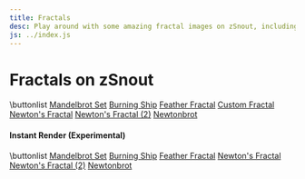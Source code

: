 ```yaml
---
title: Fractals
desc: Play around with some amazing fractal images on zSnout, including the Mandelbrot Set and Burning Ship, or create your own fractal!
js: ../index.js
---
```


# Fractals on zSnout

\buttonlist
[Mandelbrot Set](/mandelbrot/)
[Burning Ship](/burningship/)
[Feather Fractal](/feather/)
[Custom Fractal](/fractal/)
[Newton's Fractal](/newton/)
[Newton's Fractal (2)](/newton2/)
[Newtonbrot](/newtonbrot/)

#### Instant Render (Experimental)

\buttonlist
[Mandelbrot Set](/mandelbrot/webgl/)
[Burning Ship](/burningship/webgl/)
[Feather Fractal](/feather/webgl/)
[Newton's Fractal](/newton/webgl/)
[Newton's Fractal (2)](/newton2/webgl/)
[Newtonbrot](/newtonbrot/webgl/)
